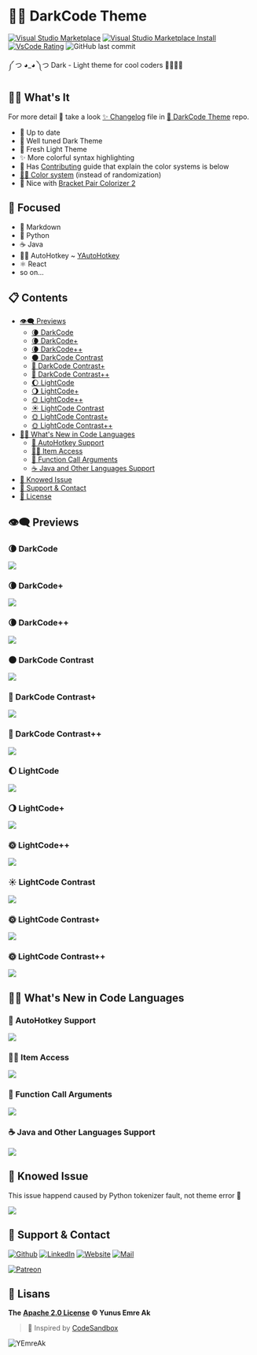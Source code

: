 # 🖤🤍 DarkCode Theme <!-- omit in toc -->

[![Visual Studio Marketplace](https://vsmarketplacebadge.apphb.com/version/yedhrab.darkcode-theme-adopted-python-and-markdown.svg)](https://marketplace.visualstudio.com/items?itemName=yedhrab.darkcode-theme-adopted-python-and-markdown)
[![Visual Studio Marketplace Install](https://vsmarketplacebadge.apphb.com/installs/yedhrab.darkcode-theme-adopted-python-and-markdown.svg)](https://marketplace.visualstudio.com/items?itemName=yedhrab.darkcode-theme-adopted-python-and-markdown)
[![VsCode Rating](https://vsmarketplacebadge.apphb.com/rating-star/yedhrab.darkcode-theme-adopted-python-and-markdown.svg)](https://marketplace.visualstudio.com/items?itemName=yedhrab.darkcode-theme-adopted-python-and-markdown)
![GitHub last commit](https://img.shields.io/github/last-commit/yedhrab/darkcode-theme)

༼ つ ◕_◕ ༽つ Dark - Light theme for cool coders 👩‍💻👨‍💻

## 🙋‍♂️ What's It <!-- omit in toc -->

For more detail 👀 take a look [✨ Changelog](https://github.com/yedhrab/DarkCode-Theme/blob/master/CHANGELOG.md) file in [🖤 DarkCode Theme](https://github.com/yedhrab/DarkCode-Theme) repo.

- 🚀 Up to date
- 🖤 Well tuned Dark Theme
- 🤍 Fresh Light Theme
- ✨ More colorful syntax highlighting
- 💖 Has [Contributing](CONTRIBUTING.md) guide that explain the color systems is below
- [👨‍💻 Color system](CONTRIBUTING.md##%f0%9f%91%a8%e2%80%8d%f0%9f%92%bb-color-system) (instead of randomization)
- 🤝 Nice with [Bracket Pair Colorizer 2](https://marketplace.visualstudio.com/items?itemName=CoenraadS.bracket-pair-colorizer-2)

## 🎯 Focused <!-- omit in toc -->

- 📑 Markdown
- 🐍 Python
- ☕ Java
- 👨‍💻 AutoHotkey ~ [YAutoHotkey](https://marketplace.visualstudio.com/items?itemName=yedhrab.yautohotkey)
- ⚛️ React
- so on...

## 📋 Contents

- [👁‍🗨 Previews](#-previews)
  - [🌘 DarkCode](#-darkcode-1)
  - [🌘 DarkCode+](#-darkcode-2)
  - [🌘 DarkCode++](#-darkcode-3)
  - [🌑 DarkCode Contrast](#-darkcode-3)
  - [🌚 DarkCode Contrast+](#-darkcode-contrast-2)
  - [🌚 DarkCode Contrast++](#-darkcode-contrast-3)
  - [🌔 LightCode](#-lightcode-1)
  - [🌖 LightCode+](#-lightcode-2)
  - [🌞 LightCode++](#-lightcode-3)
  - [☀️ LightCode Contrast](#%b8%8f-lightcode-contrast-1)
  - [🌞 LightCode Contrast+](#-lightcode-contrast-2)
  - [🌞 LightCode Contrast++](#-lightcode-contrast-3)
- [👨‍💻 What's New in Code Languages](#-whats-new-in-code-languages)
  - [🚀 AutoHotkey Support](#-autohotkey-support)
  - [👮‍♂️ Item Access](#-item-access)
  - [🚗 Function Call Arguments](#-function-call-arguments)
  - [☕ Java and Other Languages Support](#-java-and-other-languages-support)
- [🐛 Knowed Issue](#-knowed-issue)
- [💖 Support & Contact](#-support--contact)
- [🔏 License](#-license)

## 👁‍🗨 Previews

### 🌘 DarkCode

![](res/darkcode.png)

### 🌘 DarkCode+

![](res/darkcode-plus.png)

### 🌘 DarkCode++

![](res/darkcode-plus-plus.png)

### 🌑 DarkCode Contrast

![](res/darkcod-contrast.png)

### 🌚 DarkCode Contrast+

![](res/darkcode-contrast-plus.png)

### 🌚 DarkCode Contrast++

![](res/darkcode-contrast-plus-plus.png)

### 🌔 LightCode

![](res/lightcode.png)

### 🌖 LightCode+

![](res/lightcode-plus.png)

### 🌞 LightCode++

![](res/lightcode-plus-plus.png)

### ☀️ LightCode Contrast

![](res/lightcode-contrast.png)

### 🌞 LightCode Contrast+

![](res/lightcode-contrast-plus.png)

### 🌞 LightCode Contrast++

![](res/lightcode-contrast-plus-plus.png)

## 👨‍💻 What's New in Code Languages

### 🚀 AutoHotkey Support

![](res/ahk_theme.png)

### 👮‍♂️ Item Access

![](res/meta.item-access.png)

### 🚗 Function Call Arguments

![](res/meta.function-call.arguments.png)

### ☕ Java and Other Languages Support

![](res/hello_java.png)

## 🐛 Knowed Issue

This issue happend caused by Python tokenizer fault, not theme error 🙂

![](res/item_access.png)

## 💖 Support & Contact

​[​![Github](https://drive.google.com/uc?id=1PzkuWOoBNMg0uOMmqwHtVoYt0WCqi-O5)​](https://github.com/yedhrab) [​![LinkedIn](https://drive.google.com/uc?id=1hvdil0ZHVEzekQ4AYELdnPOqzunKpnzJ)​](https://www.linkedin.com/in/yemreak/) [​![Website](https://drive.google.com/uc?id=1wR8Ph0FBs36ZJl0Ud-HkS0LZ9b66JBqJ)​](https://yemreak.com/) [​![Mail](https://drive.google.com/uc?id=142rP0hbrnY8T9kj_84_r7WxPG1hzWEcN)​](mailto::yedhrab@gmail.com?subject=DarkCode-Theme%20%7C%20Github)​

​[​![Patreon](https://drive.google.com/uc?id=11YmCRmySX7v7QDFS62ST2JZuE70RFjDG)](https://www.patreon.com/yemreak/)

## 🔏 Lisans

**The** [**Apache 2.0 License**](https://choosealicense.com/licenses/apache-2.0/) **©️ Yunus Emre Ak**

> 🎈 Inspired by [CodeSandbox](https://marketplace.visualstudio.com/items?itemName=ngryman.codesandbox-theme)

![YEmreAk](https://drive.google.com/uc?id=1Wd_YLVOkAhXPVqFMx_aZyFvyTy_88H-Z)

